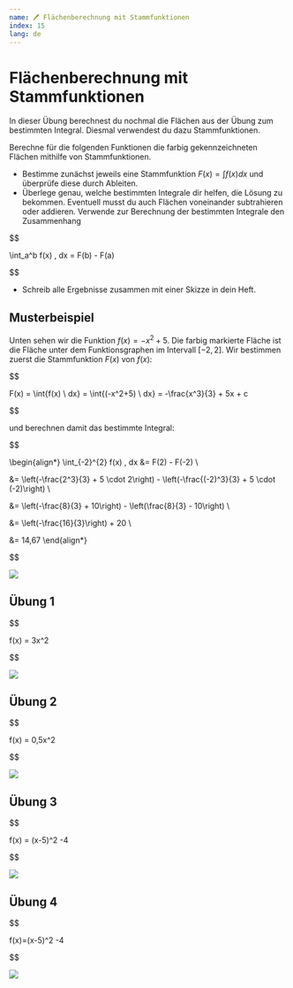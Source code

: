 ```yaml
---
name: 🖊️ Flächenberechnung mit Stammfunktionen
index: 15
lang: de
---
```


# Flächenberechnung mit Stammfunktionen

In dieser Übung berechnest du nochmal die Flächen aus der Übung zum bestimmten Integral. Diesmal verwendest du dazu Stammfunktionen.

Berechne für die folgenden Funktionen die farbig gekennzeichneten Flächen mithilfe von Stammfunktionen.

- Bestimme zunächst jeweils eine Stammfunktion $F(x)=\int{f(x) dx}$ und überprüfe diese durch Ableiten.
- Überlege genau, welche bestimmten Integrale dir helfen, die Lösung zu bekommen. Eventuell musst du auch Flächen voneinander subtrahieren oder addieren. Verwende zur Berechnung der bestimmten Integrale den Zusammenhang

$$

\int_a^b f(x) \, dx = F(b) - F(a)


$$

- Schreib alle Ergebnisse zusammen mit einer Skizze in dein Heft.

## Musterbeispiel

Unten sehen wir die Funktion $f(x)=-x^2+5$. Die farbig markierte Fläche ist die Fläche unter dem Funktionsgraphen im Intervall $[-2, 2]$. Wir bestimmen zuerst die Stammfunktion $F(x)$ von $f(x)$:

$$

F(x) = \int{f(x) \ dx} = \int{(-x^2+5) \ dx} = -\frac{x^3}{3} + 5x + c


$$

und berechnen damit das bestimmte Integral:

$$

\begin{align*}
\int_{-2}^{2} f(x) \, dx &= F(2) - F(-2) \\

&= \left(-\frac{2^3}{3} + 5 \cdot 2\right) - \left(-\frac{(-2)^3}{3} + 5 \cdot (-2)\right) \\

&= \left(-\frac{8}{3} + 10\right) - \left(\frac{8}{3} - 10\right) \\

&= \left(-\frac{16}{3}\right) + 20 \\

&= 14,67
\end{align*}


$$

![](/assets/oberstufe/analysis/integralrechnung/stammfun_bsp00.gif)

## Übung 1

$$

f(x) = 3x^2


$$

![](/assets/oberstufe/analysis/integralrechnung/FlaecheC.png)

## Übung 2

$$

f(x) = 0,5x^2


$$

![](/assets/oberstufe/analysis/integralrechnung/FlaecheB.png)

## Übung 3

$$

f(x) = (x-5)^2 -4


$$

![](/assets/oberstufe/analysis/integralrechnung/FlaecheD.png)

## Übung 4

$$

f(x)=(x-5)^2 -4


$$

![](/assets/oberstufe/analysis/integralrechnung/FlaecheE.png)
